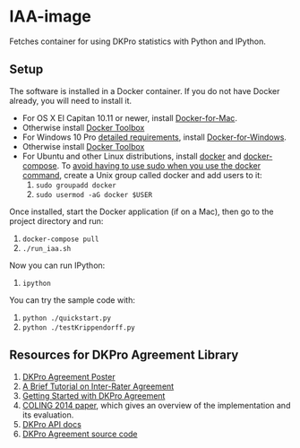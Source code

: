 # IAA-image
Fetches container for using DKPro statistics with Python and IPython.

## Setup

The software is installed in a Docker container. If you do not have Docker already, you will need to install it.
* For OS X El Capitan 10.11 or newer, install [Docker-for-Mac](https://docs.docker.com/docker-for-mac/).
* Otherwise install [Docker Toolbox](https://docs.docker.com/toolbox/toolbox_install_mac/)
* For Windows 10 Pro [detailed requirements](https://docs.docker.com/docker-for-windows/install/#what-to-know-before-you-install), install [Docker-for-Windows](https://docs.docker.com/docker-for-windows/).
* Otherwise install [Docker Toolbox](https://docs.docker.com/toolbox/toolbox_install_windows/)
* For Ubuntu and other Linux distributions, install
[docker](https://docs.docker.com/engine/installation/linux/ubuntu/) and
[docker-compose](https://docs.docker.com/compose/install/).
  To [avoid having to use sudo when you use the docker command](https://docs.docker.com/install/linux/linux-postinstall/),
create a Unix group called docker and add users to it:
  1. `sudo groupadd docker`
  2. `sudo usermod -aG docker $USER`

Once installed, start the Docker application (if on a Mac), then go to the project directory and run:

1. `docker-compose pull`
1. `./run_iaa.sh`

Now you can run IPython:

1. `ipython`

You can try the sample code with:

1. `python ./quickstart.py`
1. `python ./testKrippendorff.py`

## Resources for DKPro Agreement Library

1. [DKPro Agreement Poster](https://dkpro.github.io/dkpro-statistics/dkpro-agreement-poster.pdf)
1. [A Brief Tutorial on Inter-Rater Agreement](https://dkpro.github.io/dkpro-statistics/inter-rater-agreement-tutorial.pdf)
1. [Getting Started with DKPro Agreement](https://dkpro.github.io/dkpro-statistics/dkpro-agreement-tutorial.pdf)
1. [COLING 2014 paper](http://anthology.aclweb.org/C/C14/C14-2023.pdf), which gives an overview of the implementation and its evaluation.
1. [DKPro API docs](https://dkpro.github.io/dkpro-statistics/releases/2.1.0/apidocs/index.html)
1. [DKPro Agreement source code](https://github.com/dkpro/dkpro-statistics)
